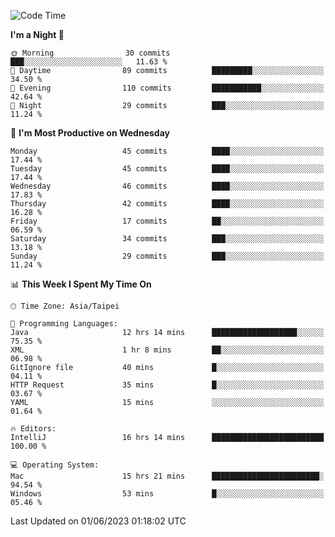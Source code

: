 <!--START_SECTION:waka-->
![Code Time](http://img.shields.io/badge/Code%20Time-109%20hrs%201%20min-blue)

**I'm a Night 🦉** 

```text
🌞 Morning                30 commits          ███░░░░░░░░░░░░░░░░░░░░░░   11.63 % 
🌆 Daytime                89 commits          █████████░░░░░░░░░░░░░░░░   34.50 % 
🌃 Evening                110 commits         ███████████░░░░░░░░░░░░░░   42.64 % 
🌙 Night                  29 commits          ███░░░░░░░░░░░░░░░░░░░░░░   11.24 % 
```
📅 **I'm Most Productive on Wednesday** 

```text
Monday                   45 commits          ████░░░░░░░░░░░░░░░░░░░░░   17.44 % 
Tuesday                  45 commits          ████░░░░░░░░░░░░░░░░░░░░░   17.44 % 
Wednesday                46 commits          ████░░░░░░░░░░░░░░░░░░░░░   17.83 % 
Thursday                 42 commits          ████░░░░░░░░░░░░░░░░░░░░░   16.28 % 
Friday                   17 commits          ██░░░░░░░░░░░░░░░░░░░░░░░   06.59 % 
Saturday                 34 commits          ███░░░░░░░░░░░░░░░░░░░░░░   13.18 % 
Sunday                   29 commits          ███░░░░░░░░░░░░░░░░░░░░░░   11.24 % 
```


📊 **This Week I Spent My Time On** 

```text
🕑︎ Time Zone: Asia/Taipei

💬 Programming Languages: 
Java                     12 hrs 14 mins      ███████████████████░░░░░░   75.35 % 
XML                      1 hr 8 mins         ██░░░░░░░░░░░░░░░░░░░░░░░   06.98 % 
GitIgnore file           40 mins             █░░░░░░░░░░░░░░░░░░░░░░░░   04.11 % 
HTTP Request             35 mins             █░░░░░░░░░░░░░░░░░░░░░░░░   03.67 % 
YAML                     15 mins             ░░░░░░░░░░░░░░░░░░░░░░░░░   01.64 % 

🔥 Editors: 
IntelliJ                 16 hrs 14 mins      █████████████████████████   100.00 % 

💻 Operating System: 
Mac                      15 hrs 21 mins      ████████████████████████░   94.54 % 
Windows                  53 mins             █░░░░░░░░░░░░░░░░░░░░░░░░   05.46 % 
```


 Last Updated on 01/06/2023 01:18:02 UTC
<!--END_SECTION:waka-->
